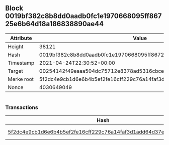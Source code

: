 ## Block 0019bf382c8b8dd0aadb0fc1e1970668095ff86725e6b64d18a186838890ae44

Attribute | Value
--- | ---
Height | 38121
Hash | 0019bf382c8b8dd0aadb0fc1e1970668095ff86725e6b64d18a186838890ae44
Timestamp | 2021-04-24T22:30:52+00:00
Target | 00254142f49eaaa504dc75712e8378ad5316cbcead634704b3734b6271167cc4
Merke root | 5f2dc4e9cb1d6e6b4b5ef2fe16cff229c76a14faf3d1add64d37eb70a9c8a71c
Nonce | 4030649049

```

```

### Transactions

Hash | Amount
--- | ---
[5f2dc4e9cb1d6e6b4b5ef2fe16cff229c76a14faf3d1add64d37eb70a9c8a71c](5f2dc4e9cb1d6e6b4b5ef2fe16cff229c76a14faf3d1add64d37eb70a9c8a71c.md) | 10.00000000 SKEPTI 
